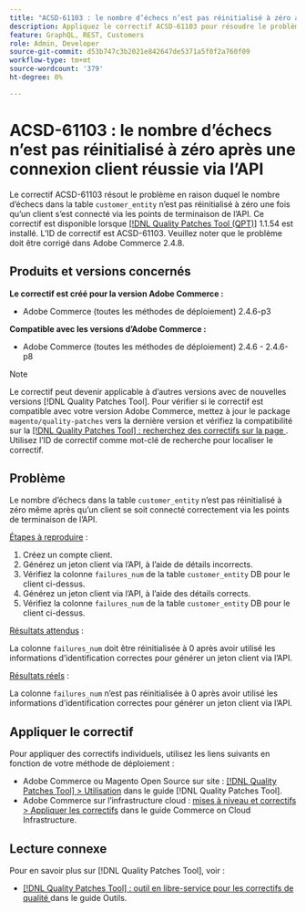 ```yaml
---
title: "ACSD-61103 : le nombre d’échecs n’est pas réinitialisé à zéro après une connexion client réussie via l’API"
description: Appliquez le correctif ACSD-61103 pour résoudre le problème Adobe Commerce en raison duquel le nombre d’échecs dans la table `customer_entity` n’est pas réinitialisé à zéro une fois qu’un client s’est connecté via les points de terminaison de l’API.
feature: GraphQL, REST, Customers
role: Admin, Developer
source-git-commit: d53b747c3b2021e842647de5371a5f0f2a760f09
workflow-type: tm+mt
source-wordcount: '379'
ht-degree: 0%

---
```



# ACSD-61103 : le nombre d’échecs n’est pas réinitialisé à zéro après une connexion client réussie via l’API

Le correctif ACSD-61103 résout le problème en raison duquel le nombre d’échecs dans la table `customer_entity` n’est pas réinitialisé à zéro une fois qu’un client s’est connecté via les points de terminaison de l’API. Ce correctif est disponible lorsque [[!DNL Quality Patches Tool (QPT)]](/help/tools/quality-patches-tool/quality-patches-tool-to-self-serve-quality-patches.md) 1.1.54 est installé. L’ID de correctif est ACSD-61103. Veuillez noter que le problème doit être corrigé dans Adobe Commerce 2.4.8.

## Produits et versions concernés

**Le correctif est créé pour la version Adobe Commerce :**

* Adobe Commerce (toutes les méthodes de déploiement) 2.4.6-p3

**Compatible avec les versions d’Adobe Commerce :**

* Adobe Commerce (toutes les méthodes de déploiement) 2.4.6 - 2.4.6-p8

>[!NOTE]
>
>Le correctif peut devenir applicable à d’autres versions avec de nouvelles versions [!DNL Quality Patches Tool]. Pour vérifier si le correctif est compatible avec votre version Adobe Commerce, mettez à jour le package `magento/quality-patches` vers la dernière version et vérifiez la compatibilité sur la [[!DNL Quality Patches Tool] : recherchez des correctifs sur la page ](https://experienceleague.adobe.com/tools/commerce-quality-patches/index.html). Utilisez l’ID de correctif comme mot-clé de recherche pour localiser le correctif.

## Problème

Le nombre d’échecs dans la table `customer_entity` n’est pas réinitialisé à zéro même après qu’un client se soit connecté correctement via les points de terminaison de l’API.

<u>Étapes à reproduire</u> :

1. Créez un compte client.
1. Générez un jeton client via l’API, à l’aide de détails incorrects.
1. Vérifiez la colonne `failures_num` de la table `customer_entity` DB pour le client ci-dessus.
1. Générez un jeton client via l’API, à l’aide des détails corrects.
1. Vérifiez la colonne `failures_num` de la table `customer_entity` DB pour le client ci-dessus.

<u>Résultats attendus</u> :

La colonne `failures_num` doit être réinitialisée à 0 après avoir utilisé les informations d’identification correctes pour générer un jeton client via l’API.

<u>Résultats réels</u> :

La colonne `failures_num` n’est pas réinitialisée à 0 après avoir utilisé les informations d’identification correctes pour générer un jeton client via l’API.

## Appliquer le correctif

Pour appliquer des correctifs individuels, utilisez les liens suivants en fonction de votre méthode de déploiement :

* Adobe Commerce ou Magento Open Source sur site : [[!DNL Quality Patches Tool] > Utilisation](/help/tools/quality-patches-tool/usage.md) dans le guide [!DNL Quality Patches Tool].
* Adobe Commerce sur l’infrastructure cloud : [mises à niveau et correctifs > Appliquer les correctifs](https://experienceleague.adobe.com/docs/commerce-cloud-service/user-guide/develop/upgrade/apply-patches.html) dans le guide Commerce on Cloud Infrastructure.

## Lecture connexe

Pour en savoir plus sur [!DNL Quality Patches Tool], voir :

* [[!DNL Quality Patches Tool] : outil en libre-service pour les correctifs de qualité ](/help/tools/quality-patches-tool/quality-patches-tool-to-self-serve-quality-patches.md) dans le guide Outils.

